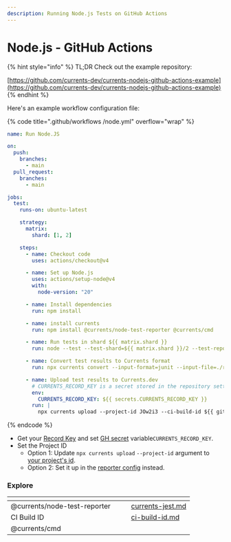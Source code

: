 ```yaml
---
description: Running Node.js Tests on GitHub Actions
---
```


# Node.js - GitHub Actions

{% hint style="info" %}
TL;DR Check out the example repository:

[https://github.com/currents-dev/currents-nodejs-github-actions-example](https://github.com/currents-dev/currents-nodejs-github-actions-example)
{% endhint %}

Here's an example workflow configuration file:

{% code title=".github/workflows /node.yml" overflow="wrap" %}
```yaml
name: Run Node.JS

on:
  push:
    branches:
      - main
  pull_request:
    branches:
      - main

jobs:
  test:
    runs-on: ubuntu-latest

    strategy:
      matrix:
        shard: [1, 2]

    steps:
      - name: Checkout code
        uses: actions/checkout@v4

      - name: Set up Node.js
        uses: actions/setup-node@v4
        with:
          node-version: "20"

      - name: Install dependencies
        run: npm install

      - name: install currents
        run: npm install @currents/node-test-reporter @currents/cmd

      - name: Run tests in shard ${{ matrix.shard }}
        run: node --test --test-shard=${{ matrix.shard }}/2 --test-reporter @currents/node-test-reporter --test-reporter-destination=./report.xml tests/**.test.mjs || true && echo '✅ Script executed successfully'

      - name: Convert test results to Currents format
        run: npx currents convert --input-format=junit --input-file=./report.xml --framework=node

      - name: Upload test results to Currents.dev
        # CURRENTS_RECORD_KEY is a secret stored in the repository settings
        env:
          CURRENTS_RECORD_KEY: ${{ secrets.CURRENTS_RECORD_KEY }}
        run: |
          npx currents upload --project-id JOw2i3 --ci-build-id ${{ github.repository }}-${{ github.run_id }}-${{ github.run_attempt }}

```
{% endcode %}

* Get your [Record Key](../../../guides/record-key.md) and set [GH secret](https://docs.github.com/en/actions/reference/encrypted-secrets) variable`CURRENTS_RECORD_KEY`.&#x20;
* Set the Project ID
  * Option 1: Update `npx currents upload` `--project-id` argument to [your project's id](../../../dashboard/projects/project-settings.md).&#x20;
  * Option 2: Set it up in the [reporter config](https://docs.currents.dev/resources/reporters/currents-jest#configuration) instead.

### Explore

<table data-view="cards"><thead><tr><th></th><th></th><th></th><th data-hidden data-card-target data-type="content-ref"></th></tr></thead><tbody><tr><td>@currents/node-test-reporter</td><td></td><td></td><td><a href="../../../resources/reporters/currents-jest.md">currents-jest.md</a></td></tr><tr><td>CI Build ID</td><td></td><td></td><td><a href="../../../guides/ci-build-id.md">ci-build-id.md</a></td></tr><tr><td>@currents/cmd</td><td></td><td></td><td></td></tr></tbody></table>
